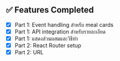 
## ✅ Features Completed
- [x] Part 1: Event handling สำหรับ meal cards
- [x] Part 1: API integration สำหรับรายละเอียด  
- [x] Part 1: แสดงส่วนผสมและวิธีทำ
- [x] Part 2: React Router setup
- [x] Part 2: URL
